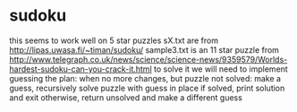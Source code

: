 # sudoku
this seems to work well on 5 star puzzles
sX.txt are from http://lipas.uwasa.fi/~timan/sudoku/
sample3.txt is an 11 star puzzle from
http://www.telegraph.co.uk/news/science/science-news/9359579/Worlds-hardest-sudoku-can-you-crack-it.html
to solve it we will need to implement guessing
	the plan:
	when no more changes, but puzzle not solved:
		make a guess, recursively solve puzzle with guess in place
			if solved, print solution and exit
			otherwise, return unsolved and make a different guess
